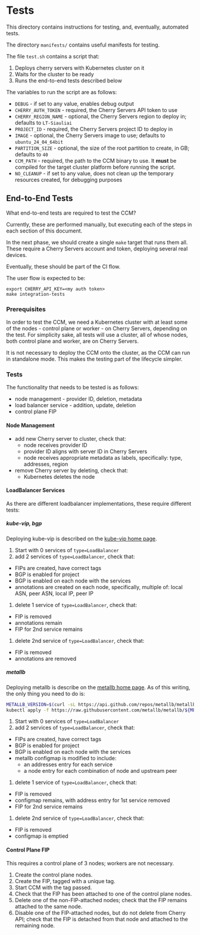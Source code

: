 # Tests

This directory contains instructions for testing, and, eventually, automated tests.

The directory `manifests/` contains useful manifests for testing.

The file `test.sh` contains a script that:

1. Deploys cherry servers with Kubernetes cluster on it
1. Waits for the cluster to be ready
1. Runs the end-to-end tests described below

The variables to run the script are as follows:

* `DEBUG` - if set to any value, enables debug output
* `CHERRY_AUTH_TOKEN` - required, the Cherry Servers API token to use
* `CHERRY_REGION_NAME` - optional, the Cherry Servers region to deploy in; defaults to `LT-Siauliai`
* `PROJECT_ID` - required, the Cherry Servers project ID to deploy in
* `IMAGE` - optional, the Cherry Servers image to use; defaults to `ubuntu_24_04_64bit`
* `PARTITION_SIZE` - optional, the size of the root partition to create, in GB; defaults to `40`
* `CCM_PATH` - required, the path to the CCM binary to use. It **must** be compiled for the target cluster platform before running the script.
* `NO_CLEANUP` - if set to any value, does not clean up the temporary resources created, for debugging purposes

## End-to-End Tests

What end-to-end tests are required to test the CCM?

Currently, these are performed manually, but executing each of the steps in each section of this document.

In the next phase, we should create a single `make` target that runs them all. These require a Cherry Servers account
and token, deploying several real devices.

Eventually, these should be part of the CI flow.

The user flow is expected to be:

```console
export CHERRY_API_KEY=<my auth token>
make integration-tests
```

### Prerequisites

In order to test the CCM, we need a Kubernetes cluster with at least some of the nodes - control plane or worker - on
Cherry Servers, depending on the test. For simplicity sake, all tests will use a cluster, all of whose nodes, both
control plane and worker, are on Cherry Servers.

It is not necessary to deploy the CCM onto the cluster, as the CCM can run in standalone mode.
This makes the testing part of the lifecycle simpler.

### Tests

The functionality that needs to be tested is as follows:

* node management - provider ID, deletion, metadata
* load balancer service - addition, update, deletion
* control plane FIP

#### Node Management

* add new Cherry server to cluster, check that:
  * node receives provider ID
  * provider ID aligns with server ID in Cherry Servers
  * node receives appropriate metadata as labels, specifically: type, addresses, region
* remove Cherry server by deleting, check that:
  * Kubernetes deletes the node

#### LoadBalancer Services

As there are different loadbalancer implementations, these require different tests:

##### kube-vip, bgp

Deploying kube-vip is described on the [kube-vip home page](https://kube-vip.io/).

1. Start with 0 services of `type=LoadBalancer`
1. add 2 services of `type=LoadBalancer`, check that:
  * FIPs are created, have correct tags
  * BGP is enabled for project
  * BGP is enabled on each node with the services
  * annotations are created on each node, specifically, multiple of: local ASN, peer ASN, local IP, peer IP
1. delete 1 service of `type=LoadBalancer`, check that:
  * FIP is removed
  * annotations remain
  * FIP for 2nd service remains
1. delete 2nd service of `type=LoadBalancer`, check that:
  * FIP is removed
  * annotations are removed

##### metallb

Deploying metallb is describe on the [metallb home page](https://metallb.universe.tf/installation/).
As of this writing, the only thing you need to do is:

```sh
METALLB_VERSION=$(curl -sL https://api.github.com/repos/metallb/metallb/releases | jq -r ".[0].tag_name")
kubectl apply -f https://raw.githubusercontent.com/metallb/metallb/${METALLB_VERSION}/config/manifests/metallb-native.yaml
```


1. Start with 0 services of `type=LoadBalancer`
1. add 2 services of `type=LoadBalancer`, check that:
  * FIPs are created, have correct tags
  * BGP is enabled for project
  * BGP is enabled on each node with the services
  * metallb configmap is modified to include:
    * an addresses entry for each service
    * a node entry for each combination of node and upstream peer
1. delete 1 service of `type=LoadBalancer`, check that:
  * FIP is removed
  * configmap remains, with address entry for 1st service removed
  * FIP for 2nd service remains
1. delete 2nd service of `type=LoadBalancer`, check that:
  * FIP is removed
  * configmap is emptied

#### Control Plane FIP

This requires a control plane of 3 nodes; workers are not necessary.

1. Create the control plane nodes.
1. Create the FIP, tagged with a unique tag.
1. Start CCM with the tag passed.
1. Check that the FIP has been attached to one of the control plane nodes.
1. Delete one of the non-FIP-attached nodes; check that the FIP remains attached to the same node.
1. Disable one of the FIP-attached nodes, but do not delete from Cherry API; check that the FIP is detached from that node and attached to the remaining node.
